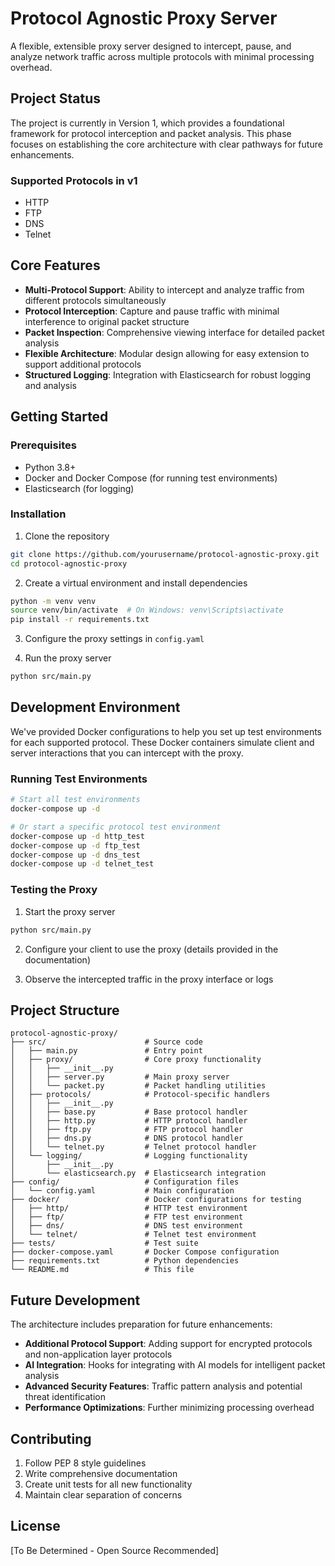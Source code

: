 # Protocol Agnostic Proxy Server

A flexible, extensible proxy server designed to intercept, pause, and analyze network traffic across multiple protocols with minimal processing overhead.

## Project Status

The project is currently in Version 1, which provides a foundational framework for protocol interception and packet analysis. This phase focuses on establishing the core architecture with clear pathways for future enhancements.

### Supported Protocols in v1
- HTTP
- FTP
- DNS
- Telnet

## Core Features

- **Multi-Protocol Support**: Ability to intercept and analyze traffic from different protocols simultaneously
- **Protocol Interception**: Capture and pause traffic with minimal interference to original packet structure
- **Packet Inspection**: Comprehensive viewing interface for detailed packet analysis
- **Flexible Architecture**: Modular design allowing for easy extension to support additional protocols
- **Structured Logging**: Integration with Elasticsearch for robust logging and analysis

## Getting Started

### Prerequisites
- Python 3.8+
- Docker and Docker Compose (for running test environments)
- Elasticsearch (for logging)

### Installation

1. Clone the repository
```bash
git clone https://github.com/yourusername/protocol-agnostic-proxy.git
cd protocol-agnostic-proxy
```

2. Create a virtual environment and install dependencies
```bash
python -m venv venv
source venv/bin/activate  # On Windows: venv\Scripts\activate
pip install -r requirements.txt
```

3. Configure the proxy settings in `config.yaml`

4. Run the proxy server
```bash
python src/main.py
```

## Development Environment

We've provided Docker configurations to help you set up test environments for each supported protocol. These Docker containers simulate client and server interactions that you can intercept with the proxy.

### Running Test Environments

```bash
# Start all test environments
docker-compose up -d

# Or start a specific protocol test environment
docker-compose up -d http_test
docker-compose up -d ftp_test
docker-compose up -d dns_test
docker-compose up -d telnet_test
```

### Testing the Proxy

1. Start the proxy server
```bash
python src/main.py
```

2. Configure your client to use the proxy (details provided in the documentation)

3. Observe the intercepted traffic in the proxy interface or logs

## Project Structure

```
protocol-agnostic-proxy/
├── src/                      # Source code
│   ├── main.py               # Entry point
│   ├── proxy/                # Core proxy functionality
│   │   ├── __init__.py
│   │   ├── server.py         # Main proxy server
│   │   └── packet.py         # Packet handling utilities
│   ├── protocols/            # Protocol-specific handlers
│   │   ├── __init__.py
│   │   ├── base.py           # Base protocol handler
│   │   ├── http.py           # HTTP protocol handler
│   │   ├── ftp.py            # FTP protocol handler
│   │   ├── dns.py            # DNS protocol handler
│   │   └── telnet.py         # Telnet protocol handler
│   └── logging/              # Logging functionality
│       ├── __init__.py
│       └── elasticsearch.py  # Elasticsearch integration
├── config/                   # Configuration files
│   └── config.yaml           # Main configuration
├── docker/                   # Docker configurations for testing
│   ├── http/                 # HTTP test environment
│   ├── ftp/                  # FTP test environment
│   ├── dns/                  # DNS test environment
│   └── telnet/               # Telnet test environment
├── tests/                    # Test suite
├── docker-compose.yaml       # Docker Compose configuration
├── requirements.txt          # Python dependencies
└── README.md                 # This file
```

## Future Development

The architecture includes preparation for future enhancements:

- **Additional Protocol Support**: Adding support for encrypted protocols and non-application layer protocols
- **AI Integration**: Hooks for integrating with AI models for intelligent packet analysis
- **Advanced Security Features**: Traffic pattern analysis and potential threat identification
- **Performance Optimizations**: Further minimizing processing overhead

## Contributing

1. Follow PEP 8 style guidelines
2. Write comprehensive documentation
3. Create unit tests for all new functionality
4. Maintain clear separation of concerns

## License

[To Be Determined - Open Source Recommended]
